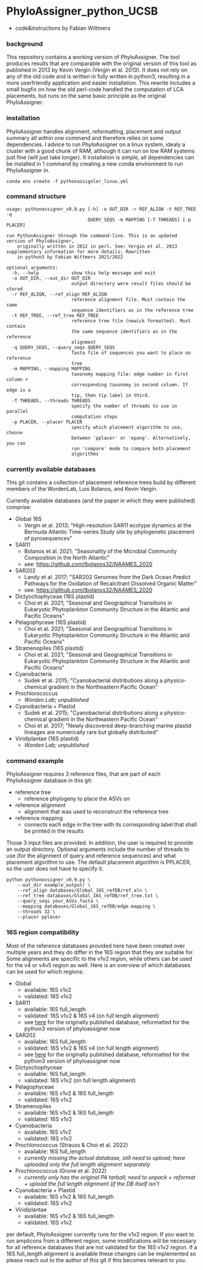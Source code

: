 # PhyloAssigner_python_UCSB

+ code&instructions by Fabian Wittmers

### background

This repository contains a working version of PhyloAssigner. The tool produces results that are comparable with the original version of this tool as published in 2013 by Kevin Vergin (Vergin et al. 2013). 
It does not rely on any of the old code and is written in fully written in python3, resulting in a more userfriendly application and easier installation.
This rewrite includes a small bugfix on how the old perl-code handled the computation of LCA placements, but runs on the same basic principle as the original PhyloAssigner.

### installation

PhyloAssigner handles alignment, reformatting, placement and output summary all within one command and therefore relies on some dependencies. I advice to run PhyloAssigner on a linux system, idealy a cluster with a good chunk of RAM, although it can run on low RAM systems just fine (will just take longer). It installation is simple, all dependencies can be installed in 1 command by creating a new conda environment to run PhyloAssigner in.

```{bash}
conda env create -f pythonassignler_linux.yml
```

### command structure

```{bash}
usage: pythonassigner_v0.9.py [-h] -o OUT_DIR -r REF_ALIGN -t REF_TREE -q
                              QUERY_SEQS -m MAPPING [-T THREADS] [-p PLACER]

run PythonAssigner through the command-line. This is an updated version of PhyloAssigner, 
    originally written in 2012 in perl. See: Vergin et al. 2013 supplementary information for more details; Rewritten 
    in python3 by Fabian Wittmers 2021/2022 

optional arguments:
  -h, --help            show this help message and exit
  -o OUT_DIR, --out_dir OUT_DIR
                        output directory were result files should be stored
  -r REF_ALIGN, --ref_align REF_ALIGN
                        reference alignment file. Must contain the same
                        sequence identifiers as in the reference tree
  -t REF_TREE, --ref_tree REF_TREE
                        reference tree file (newick formatted). Must contain
                        the same sequence identifiers as in the reference
                        alignment
  -q QUERY_SEQS, --query_seqs QUERY_SEQS
                        fasta file of sequences you want to place on reference
                        tree
  -m MAPPING, --mapping MAPPING
                        taxonomy mapping file: edge number in first column +
                        corresponding taxonomy in second column. If edge is a
                        tip, then tip label in third.
  -T THREADS, --threads THREADS
                        specify the number of threads to use in parallel
                        computation steps
  -p PLACER, --placer PLACER
                        specify which placement algorithm to use, choose
                        between 'pplacer' or 'epang'. Alternatively, you can
                        run 'compare' mode to compare both placement
                        algorithms
```

### currently available databases

This git contains a collection of placement reference trees build by different members of the WordenLab, Luis Bolanos, and Kevin Vergin.

Currently available databases (and the paper in which they were published) comprise:
+ Global 16S
  + Vergin et al. 2013; "High-resolution SAR11 ecotype dynamics at the Bermuda Atlantic Time-series Study site by phylogenetic placement of pyrosequences"
+ SAR11
  + Bolanos et al. 2021; "Seasonality of the Microbial Community Composition in the North Atlantic"
  + see: https://github.com/lbolanos32/NAAMES_2020
+ SAR202
  + Landy et al. 2017; "SAR202 Genomes from the Dark Ocean Predict Pathways for the Oxidation of Recalcitrant Dissolved Organic Matter"
  + see: https://github.com/lbolanos32/NAAMES_2020
+ Dictyochophyceae (16S plastid)
  + Choi et al. 2021; "Seasonal and Geographical Transitions in Eukaryotic Phytoplankton Community Structure in the Atlantic and Pacific Oceans"
+ Pelagophyceae (16S plastid)
  + Choi et al. 2021; "Seasonal and Geographical Transitions in Eukaryotic Phytoplankton Community Structure in the Atlantic and Pacific Oceans"
+ Stramenopiles (16S plastid)
  + Choi et al. 2021; "Seasonal and Geographical Transitions in Eukaryotic Phytoplankton Community Structure in the Atlantic and Pacific Oceans"
+ Cyanobacteria
  + Sudek et al. 2015; "Cyanobacterial distributions along a physico-chemical gradient in the Northeastern Pacific Ocean" 
+ Prochlorococcus
  + *Worden Lab; unpublished* 
+ Cyanobacteria + Plastid
  + Sudek et al. 2015; "Cyanobacterial distributions along a physico-chemical gradient in the Northeastern Pacific Ocean"
  + Choi et al. 2017; "Newly discovered deep-branching marine plastid lineages are numerically rare but globally distributed"
+ Viridiplantae (16S plastid)
  + *Worden Lab; unpublished*

### command example

PhyloAssigner requires 3 reference files, that are part of each PhyloAssigner database in this git:

+ reference tree
  + reference phylogeny to place the ASVs on 
+ reference alignment
  + alignment that was used to reconstruct the reference tree
+ reference mapping
  + connects each edge in the tree with its corresponding label that shall be printed in the results

Those 3 input files are provided. In addition, the user is required to provide an output directory. Optional arguments include the number of threads to use (for the alignment of query and reference sequences) and what placement algorithm to use. The default placement algorithm is PPLACER, so the user does not have to specify it.

```{bash}
python pythonassigner_v0.9.py \
    --out_dir example_output/ \
    --ref_align databases/Global_16S_refDB/ref.aln \
    --ref_tree databases/Global_16S_refDB/ref_tree.txt \
    --query_seqs your_ASVs.fasta \
    --mapping databases/Global_16S_refDB/edge.mapping \
    --threads 32 \
    --placer pplacer
```

### 16S region compatibility

Most of the reference databases provided here have been created over multiple years and they do differ in the 16S region that they are suitable for. Some alignments are specific to the v1v2 region, while others can be used for the v4 or v4v5 region as well. Here is an overview of which databases can be used for which regions: 

+ Global
  + available: 16S v1v2
  + validated: 16S v1v2
+ SAR11
  + available: 16S full_length
  + validated: 16S v1v2 & 16S v4 (on full length alignment)
  + see [here](https://github.com/lbolanos32/NAAMES_2020) for the originally published database, reformatted for the python3 version of phyloassigner now
+ SAR202
  + available: 16S full_length
  + validated: 16S v1v2 & 16S v4 (on full length alignment)
  + see [here](https://github.com/lbolanos32/NAAMES_2020) for the originally published database, reformatted for the python3 version of phyloassigner now
+ Dictyochophyceae
  + available: 16S full_length
  + validated: 16S v1v2 (on full length alignment)
+ Pelagophyceae
  + available: 16S v1v2 & 16S full_length
  + validated: 16S v1v2
+ Stramenopiles
  + available: 16S v1v2 & 16S full_length
  + validated: 16S v1v2
+ Cyanobacteria
  + available: 16S v1v2
  + validated: 16S v1v2
+ Prochlorococcus (Strauss & Choi et al. 2022)
  + available: 16S full_length
  + *currently missing the actual database, still need to upload; have uploaded only the full length alignment separately*
+ Prochlorococcus (Grone et al. 2022)
  + *currently only has the original PA tarball; need to unpack + reformat + upload the full length alignment (if the DB itself isn't*
+ Cyanobacteria + Plastid
  + available: 16S v1v2 & 16S full_length
  + validated: 16S v1v2
+ Viridiplantae
  + available: 16S v1v2 & 16S full_length
  + validated: 16S v1v2

per default, PhyloAssigner currently runs for the v1v2 region. If you want to run amplicons from a different region, some modifications will be necessary for all reference databases that are not validated for the 16S v1v2 region. If a 16S full_length alignment is available these changes can be implemented so please reach out to the author of this git if this becomes relevant to you.
